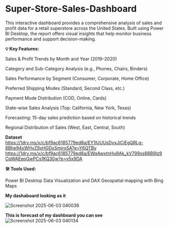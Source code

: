 # Super-Store-Sales-Dashboard
This interactive dashboard provides a comprehensive analysis of sales and profit data for a retail superstore across the United States. Built using Power BI Desktop, the report offers visual insights that help monitor business performance and support decision-making.

**💡 Key Features:**

Sales & Profit Trends by Month and Year (2019–2020)

Category and Sub-Category Analysis (e.g., Phones, Chairs, Binders)

Sales Performance by Segment (Consumer, Corporate, Home Office)

Preferred Shipping Modes (Standard, Second Class, etc.)

Payment Mode Distribution (COD, Online, Cards)

State-wise Sales Analysis (Top: California, New York, Texas)

Forecasting: 15-day sales prediction based on historical trends

Regional Distribution of Sales (West, East, Central, South)



**Dataset**   
https://1drv.ms/x/c/bf9ac6185779ed8a/EY1lUUUsDvxJiCiEgQRLg-8Bhe94xWHyZ9xHGDxSmjroSA?e=Y6QTBv
https://1drv.ms/x/c/bf9ac6185779ed8a/EWqAwxtnHu9Ak_kV799xs68B9Iz9CpWAEepGwPCs1KQ30w?e=v5x9DA


**🛠️ Tools Used:**

Power BI Desktop
Data Visualization and DAX
Geospatial mapping with Bing Maps

**My dashaboard looking as it**

![Screenshot 2025-06-03 040036](https://github.com/user-attachments/assets/8d832f72-dd23-4d42-a6b2-7b0c0c602184)

**This is forecast of my dashboard you can see**
![Screenshot 2025-06-03 040134](https://github.com/user-attachments/assets/019ed49a-3fbe-4432-9fa7-1faa18e1ccf3)
